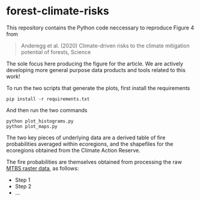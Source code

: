 # forest-climate-risks

This repository contains the Python code neccessary to reproduce Figure 4 from

> Anderegg et al. (2020) Climate-driven risks to the climate mitigation potential of forests, Science

The sole focus here producing the figure for the article. We are actively developing more general purpose data products and tools related to this work!

To run the two scripts that generate the plots, first install the requirements

```
pip install -r requirements.txt
```

And then run the two commands

```
python plot_histograms.py
python plot_maps.py
```

The two key pieces of underlying data are a derived table of fire probabilities averaged within ecoregions, and the shapefiles for the ecoregions obtained from the Climate Action Reserve.

The fire probabilities are themselves obtained from processing the raw [MTBS raster data](https://www.mtbs.gov/direct-download), as follows:

- Step 1
- Step 2
- ...



